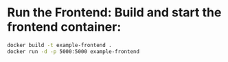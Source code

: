 # Run the Frontend: Build and start the frontend container:

```bash
docker build -t example-frontend .
docker run -d -p 5000:5000 example-frontend
```